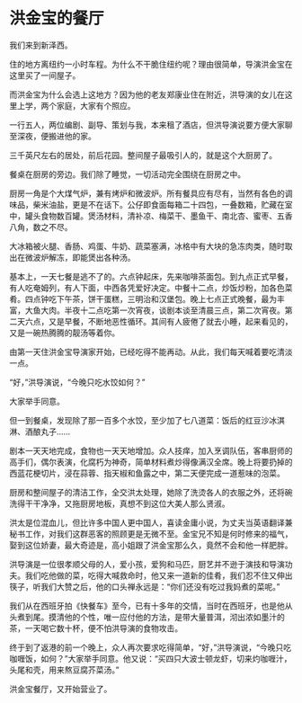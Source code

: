 # 洪金宝的餐厅

我们来到新泽西。

住的地方离纽约一小时车程。为什么不干脆住纽约呢？理由很简单，导演洪金宝在这里买了一间屋子。

而洪金宝为什么会选上这地方？因为他的老友郑康业住在附近，洪导演的女儿在这里上学，两个家庭，大家有个照应。

一行五人，两位编剧、副导、策划与我，本来租了酒店，但洪导演说要方便大家聊至深夜，便搬进他的家。

三千英尺左右的居处，前后花园。整间屋子最吸引人的，就是这个大厨房了。

餐桌在厨房的旁边。我们除了睡觉，一切活动完全围绕在厨房之中。

厨房一角是个大煤气炉，兼有烤炉和微波炉。所有餐具应有尽有，当然有各色的调味品，柴米油盐，更是不在话下。公仔即食面每箱二十四包，一叠数箱，贮藏在室中，罐头食物数百罐。煲汤材料，清补凉、梅菜干、墨鱼干、南北杏、蜜枣、五香八角，数之不尽。

大冰箱被火腿、香肠、鸡蛋、牛奶、蔬菜塞满，冰格中有大块的急冻肉类，随时取出在微波炉解冻，即能煲出各种汤。

基本上，一天七餐是逃不了的。六点钟起床，先来咖啡茶面包。到九点正式早餐，有人吃奄姆列，有人下面，中西各凭爱好决定。中餐十二点，炒饭炒粉，加各色菜肴。四点钟吃下午茶，饼干蛋糕，三明治和汉堡包。晚上七点正式晚餐，最为丰富，大鱼大肉。半夜十二点吃第一次宵夜，谈剧本谈至清晨三点，第二次宵夜。第二天六点，又是早餐，不断地恶性循环。其间有人疲倦了就去小睡，起来看见的，又是一碗热腾腾的靓汤等着你。

由第一天住洪金宝导演家开始，已经吃得不能再动。从此，我们每天喊着要吃清淡一点。

“好，”洪导演说，“今晚只吃水饺如何？”

大家举手同意。

但一到餐桌，发现除了那一百多个水饺，至少加了七八道菜：饭后的红豆沙冰淇淋、酒酿丸子……

剧本一天天地完成，食物也一天天地增加。众人技痒，加入烹调队伍，客串厨师的高手们，偶尔表演，化腐朽为神奇，简单材料煮炒得像满汉全席。晚上将要扔掉的西蓝花梗切片，浸在蒜蓉、指天椒和鱼露之中，第二天便完成一道惹味的泡菜。

厨房和整间屋子的清洁工作，全交洪太处理，她除了洗烫各人的衣服之外，还将碗洗得干干净净，又拖厨房地板，真想不到这位大美人那么贤淑。

洪太是位混血儿，但比许多中国人更中国人，喜读金庸小说，为丈夫当英语翻译兼秘书工作，对我们这群恶客的照顾更是无微不至。金宝兄不知是何时修来的福气，娶到这位娇妻，最大奇迹是，高小姐跟了洪金宝那么久，竟然不会和他一样肥胖。

洪导演是一位很孝顺父母的人，爱小孩，爱狗和马匹，厨艺并不逊于演技和导演功夫。我们吃他做的菜，吃得大喊救命时，他又来一道新的佳肴，我们忍不住又伸出筷子，听我们大赞之后，他的口头禅永远是：“你们还没有吃过我妈煮的菜呢。”

我们从在西班牙拍《快餐车》至今，已有十多年的交情，当时在西班牙，也是他从头煮到尾。摸清他的个性，唯一应付他的方法，是带大量普洱，沏出浓如墨汁的茶，一天喝它数十杯，便不怕洪导演的食物攻击。

终于到了返港的前一个晚上，众人再次要求吃得简单，“好，”洪导演说，“今晚只吃咖喱饭，如何？”大家举手同意。他又说：“买四只大波士顿龙虾，切来灼咖喱汁，头尾和壳，用来熬豆腐芥菜汤。”

洪金宝餐厅，又开始营业了。